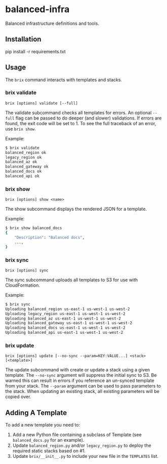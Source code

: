 # balanced-infra

Balanced infrastructure definitions and tools.

## Installation

pip install -r requirements.txt

## Usage

The `brix` command interacts with templates and stacks.

### brix validate

`brix [options] validate [--full]`

The validate subcommand checks all templates for errors. An optional `--full`
flag can be passed to do deeper (and slower) validations. If errors are found,
the exit code will be set to 1. To see the full traceback of an error, use
`brix show`.

Example:

```bash
$ brix validate
balanced_region ok
legacy_region ok
balanced_az ok
balanced_gateway ok
balanced_docs ok
balanced_api ok
```

### brix show

`brix [options] show <name>`

The show subcommand displays the rendered JSON for a template.

Example:

```bash
$ brix show balanced_docs
{
    "Description": "Balanced docs",
    ...,
}
```

### brix sync

`brix [options] sync`

The sync subcommand uploads all templates to S3 for use with CloudFormation.

Example:

```bash
$ brix sync
Uploading balanced_region us-east-1 us-west-1 us-west-2
Uploading legacy_region us-east-1 us-west-1 us-west-2
Uploading balanced_az us-east-1 us-west-1 us-west-2
Uploading balanced_gateway us-east-1 us-west-1 us-west-2
Uploading balanced_docs us-east-1 us-west-1 us-west-2
Uploading balanced_api us-east-1 us-west-1 us-west-2
```

### brix update

`brix [options] update [--no-sync --param=KEY:VALUE...] <stack> [<template>]`

The update subcommand with create or update a stack using a given template. The
`--no-sync` argument will suppress the initial sync to S3. Be warned this can
result in errors if you reference an un-synced template from your stack. The
`--param` argument can be used to pass parameters to the stack. When updating an
existing stack, all existing parameters will be copied over.

## Adding A Template

To add a new template you need to:

1. Add a new Python file containing a subclass of Template (see `balanced_docs.py` for an example).
2. Update `balanced_region.py` and/or `legacy_region.py` to deploy the required static stacks based on #1.
3. Update `brix/__init__.py` to include your new file in the `TEMPLATES` list.
